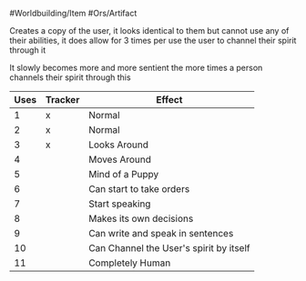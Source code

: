 #Worldbuilding/Item  #Ors/Artifact 

Creates a copy of the user, it looks identical to them but cannot use any of their abilities, it does allow for 3 times per use the user to channel their spirit through it 

It slowly becomes more and more sentient the more times a person channels their spirit through this 

| Uses | Tracker | Effect                                  |
| ---- | ------- | --------------------------------------- |
| 1    | x       | Normal                                  |
| 2    | x       | Normal                                  |
| 3    | x       | Looks Around                            |
| 4    |         | Moves Around                            |
| 5    |         | Mind of a Puppy                         |
| 6    |         | Can start to take orders                |
| 7    |         | Start speaking                          |
| 8    |         | Makes its own decisions                 |
| 9    |         | Can write and speak in sentences        |
| 10   |         | Can Channel the User's spirit by itself |
| 11   |         | Completely Human                        |
